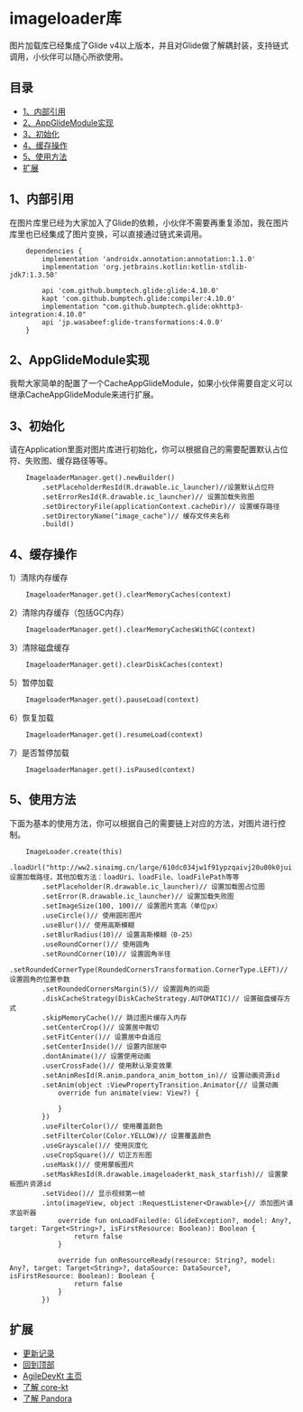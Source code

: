 # imageloader库
图片加载库已经集成了Glide v4以上版本，并且对Glide做了解耦封装，支持链式调用，小伙伴可以随心所欲使用。

## 目录
 - [1、内部引用](https://github.com/LZ9/AgileDevKt/blob/master/imageloaderkt/readme_imageloader.md#1内部引用)
 - [2、AppGlideModule实现](https://github.com/LZ9/AgileDevKt/blob/master/imageloaderkt/readme_imageloader.md#2appglidemodule实现)
 - [3、初始化](https://github.com/LZ9/AgileDevKt/blob/master/imageloaderkt/readme_imageloader.md#3初始化)
 - [4、缓存操作](https://github.com/LZ9/AgileDevKt/blob/master/imageloaderkt/readme_imageloader.md#4缓存操作)
 - [5、使用方法](https://github.com/LZ9/AgileDevKt/blob/master/imageloaderkt/readme_imageloader.md#5使用方法)
 - [扩展](https://github.com/LZ9/AgileDevKt/blob/master/imageloaderkt/readme_imageloader.md#扩展)

## 1、内部引用
在图片库里已经为大家加入了Glide的依赖，小伙伴不需要再重复添加，我在图片库里也已经集成了图片变换，可以直接通过链式来调用。
```
    dependencies {
        implementation 'androidx.annotation:annotation:1.1.0'
        implementation 'org.jetbrains.kotlin:kotlin-stdlib-jdk7:1.3.50'

        api 'com.github.bumptech.glide:glide:4.10.0'
        kapt 'com.github.bumptech.glide:compiler:4.10.0'
        implementation "com.github.bumptech.glide:okhttp3-integration:4.10.0"
        api 'jp.wasabeef:glide-transformations:4.0.0'
    }
```

## 2、AppGlideModule实现
我帮大家简单的配置了一个CacheAppGlideModule，如果小伙伴需要自定义可以继承CacheAppGlideModule来进行扩展。

## 3、初始化
请在Application里面对图片库进行初始化，你可以根据自己的需要配置默认占位符、失败图、缓存路径等等。
```
    ImageloaderManager.get().newBuilder()
        .setPlaceholderResId(R.drawable.ic_launcher)//设置默认占位符
        .setErrorResId(R.drawable.ic_launcher)// 设置加载失败图
        .setDirectoryFile(applicationContext.cacheDir)// 设置缓存路径
        .setDirectoryName("image_cache")// 缓存文件夹名称
        .build()
```

## 4、缓存操作
1）清除内存缓存
```
    ImageloaderManager.get().clearMemoryCaches(context)
```
2）清除内存缓存（包括GC内存）
```
    ImageloaderManager.get().clearMemoryCachesWithGC(context)
```
3）清除磁盘缓存
```
    ImageloaderManager.get().clearDiskCaches(context)
```
5）暂停加载
```
    ImageloaderManager.get().pauseLoad(context)
```
6）恢复加载
```
    ImageloaderManager.get().resumeLoad(context)
```
7）是否暂停加载
```
    ImageloaderManager.get().isPaused(context)
```

## 5、使用方法
下面为基本的使用方法，你可以根据自己的需要链上对应的方法，对图片进行控制。
```
    ImageLoader.create(this)
        .loadUrl("http://ww2.sinaimg.cn/large/610dc034jw1f91ypzqaivj20u00k0jui.jpg")// 设置加载路径，其他加载方法：loadUri、loadFile、loadFilePath等等
        .setPlaceholder(R.drawable.ic_launcher)// 设置加载图占位图
        .setError(R.drawable.ic_launcher)// 设置加载失败图
        .setImageSize(100, 100)// 设置图片宽高（单位px）
        .useCircle()// 使用圆形图片
        .useBlur()// 使用高斯模糊
        .setBlurRadius(10)// 设置高斯模糊（0-25）
        .useRoundCorner()// 使用圆角
        .setRoundCorner(10)// 设置圆角半径
        .setRoundedCornerType(RoundedCornersTransformation.CornerType.LEFT)// 设置圆角的位置参数
        .setRoundedCornersMargin(5)// 设置圆角的间距
        .diskCacheStrategy(DiskCacheStrategy.AUTOMATIC)// 设置磁盘缓存方式
        .skipMemoryCache()// 跳过图片缓存入内存
        .setCenterCrop()// 设置居中裁切
        .setFitCenter()// 设置居中自适应
        .setCenterInside()// 设置内部居中
        .dontAnimate()// 设置使用动画
        .userCrossFade()// 使用默认渐变效果
        .setAnimResId(R.anim.pandora_anim_bottom_in)// 设置动画资源id
        .setAnim(object :ViewPropertyTransition.Animator{// 设置动画
            override fun animate(view: View?) {

            }
        })
        .useFilterColor()// 使用覆盖颜色
        .setFilterColor(Color.YELLOW)// 设置覆盖颜色
        .useGrayscale()// 使用灰度化
        .useCropSquare()// 切正方形图
        .useMask()// 使用蒙板图片
        .setMaskResId(R.drawable.imageloaderkt_mask_starfish)// 设置蒙板图片资源id
        .setVideo()// 显示视频第一帧
        .into(imageView, object :RequestListener<Drawable>{// 添加图片请求监听器
            override fun onLoadFailed(e: GlideException?, model: Any?, target: Target<String>?, isFirstResource: Boolean): Boolean {
                return false
            }

            override fun onResourceReady(resource: String?, model: Any?, target: Target<String>?, dataSource: DataSource?, isFirstResource: Boolean): Boolean {
                return false
            }
        })
```

## 扩展

- [更新记录](https://github.com/LZ9/AgileDevKt/blob/master/imageloaderkt/readme_imageloader_update.md)
- [回到顶部](https://github.com/LZ9/AgileDevKt/blob/master/imageloaderkt/readme_imageloader.md#imageloader库)
- [AgileDevKt 主页](https://github.com/LZ9/AgileDevKt)
- [了解 core-kt](https://github.com/LZ9/AgileDevKt/blob/master/corekt/readme_core.md)
- [了解 Pandora](https://github.com/LZ9/AgileDevKt/blob/master/pandora/document/readme_pandora.md)
